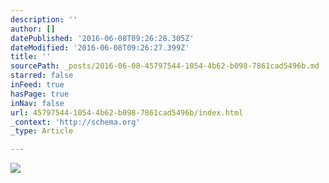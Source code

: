 ```yaml
---
description: ''
author: []
datePublished: '2016-06-08T09:26:28.305Z'
dateModified: '2016-06-08T09:26:27.399Z'
title: ''
sourcePath: _posts/2016-06-08-45797544-1054-4b62-b098-7861cad5496b.md
starred: false
inFeed: true
hasPage: true
inNav: false
url: 45797544-1054-4b62-b098-7861cad5496b/index.html
_context: 'http://schema.org'
_type: Article

---
```

![](https://the-grid-user-content.s3-us-west-2.amazonaws.com/6e57c869-2579-4ed8-a8ca-0826d9a0ec5f.png)